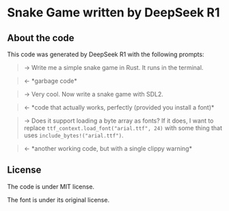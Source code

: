 # Snake Game written by DeepSeek R1

## About the code

This code was generated by DeepSeek R1 with the following prompts:

> -> Write me a simple snake game in Rust. It runs in the terminal.

> <- \*garbage code\*

> -> Very cool. Now write a snake game with SDL2.

> <- \*code that actually works, perfectly (provided you install a font)\*

> -> Does it support loading a byte array as fonts? If it does, I want to replace `ttf_context.load_font("arial.ttf", 24)` with some thing that uses `include_bytes!("arial.ttf")`.

> <- \*another working code, but with a single clippy warning\*

## License

The code is under MIT license.

The font is under its original license.
